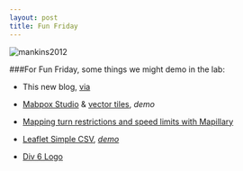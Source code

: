 ```yaml
---
layout: post
title: Fun Friday
---
```


![mankins2012](https://doc-0k-0c-docs.googleusercontent.com/docs/securesc/n7tvoqmhh40g16tvecfvrmd3pbr9ms61/tj7tmq60fu7v73vfbtta6i13hqt9bboh/1424448000000/13554751710131117425/13554751710131117425/0B0sQSFJnE_7UcnFOUEtSc3ItMXc?e=view&nonce=r13vt2vv41ol6&user=13554751710131117425&hash=dqta6f0fjgdb3m9tq0me7m1hlortjstv "Mankins 2012")

###For Fun Friday, some things we might demo in the lab:

+ This new blog, [via](https://github.com/barryclark/jekyll-now#jekyll-now)

+ [Mabpox Studio](https://www.mapbox.com/mapbox-studio) & [vector tiles](https://www.mapbox.com/developers/vector-tiles/), *demo*

+ [Mapping turn restrictions and speed limits with Mapillary](https://www.mapbox.com/blog/mapillary-mapping/)

+ [Leaflet Simple CSV](http://blog.perrygeo.net/2013/09/30/leaflet-simple-csv/), [*demo*](http://slocountyfire.org/SLU13Ignitions/)

+ [Div 6 Logo](https://github.com/SLUGIS/logo)
